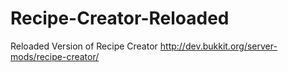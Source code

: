 Recipe-Creator-Reloaded
=======================

Reloaded Version of Recipe Creator
http://dev.bukkit.org/server-mods/recipe-creator/
